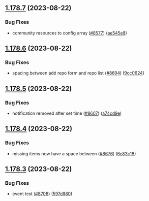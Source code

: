 ## [1.178.7](https://github.com/EddieHubCommunity/LinkFree/compare/v1.178.6...v1.178.7) (2023-08-22)


### Bug Fixes

* community resources to config array ([#8577](https://github.com/EddieHubCommunity/LinkFree/issues/8577)) ([ae545e8](https://github.com/EddieHubCommunity/LinkFree/commit/ae545e8a58a2547656a6cd2c029232e9d9e4f0f1))



## [1.178.6](https://github.com/EddieHubCommunity/LinkFree/compare/v1.178.5...v1.178.6) (2023-08-22)


### Bug Fixes

* spacing between add repo form and repo list ([#8694](https://github.com/EddieHubCommunity/LinkFree/issues/8694)) ([9cc0624](https://github.com/EddieHubCommunity/LinkFree/commit/9cc0624c3a2bed5ebadd6e4bbdce4864f210678f))



## [1.178.5](https://github.com/EddieHubCommunity/LinkFree/compare/v1.178.4...v1.178.5) (2023-08-22)


### Bug Fixes

* notification removed after set time ([#8607](https://github.com/EddieHubCommunity/LinkFree/issues/8607)) ([a74cd9e](https://github.com/EddieHubCommunity/LinkFree/commit/a74cd9e95fede2e554344575b6572b93b218b4a8))



## [1.178.4](https://github.com/EddieHubCommunity/LinkFree/compare/v1.178.3...v1.178.4) (2023-08-22)


### Bug Fixes

* missing items now have a space between ([#8676](https://github.com/EddieHubCommunity/LinkFree/issues/8676)) ([6c83c18](https://github.com/EddieHubCommunity/LinkFree/commit/6c83c1898be55055376157c00eea972a55f47430))



## [1.178.3](https://github.com/EddieHubCommunity/LinkFree/compare/v1.178.2...v1.178.3) (2023-08-22)


### Bug Fixes

* event test ([#8708](https://github.com/EddieHubCommunity/LinkFree/issues/8708)) ([597d880](https://github.com/EddieHubCommunity/LinkFree/commit/597d8800cda3c3ac95aba0ead57102ae3d3f5b26))



